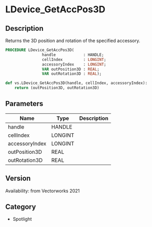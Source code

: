 # LDevice_GetAccPos3D

## Description
Returns the 3D position and rotation of the specified accessory.

```pascal
PROCEDURE LDevice_GetAccPos3D(
				handle            : HANDLE;
				cellIndex         : LONGINT;
				accessoryIndex    : LONGINT;
				VAR outPosition3D : REAL;
				VAR outRotation3D : REAL);
```

```python
def vs.LDevice_GetAccPos3D(handle, cellIndex, accessoryIndex):
    return (outPosition3D, outRotation3D)
```

## Parameters
|Name|Type|Description|
|---|---|---|
|handle|HANDLE|   |
|cellIndex|LONGINT|   |
|accessoryIndex|LONGINT|   |
|outPosition3D|REAL|   |
|outRotation3D|REAL|   |

## Version
Availability: from Vectorworks 2021

## Category
* Spotlight

